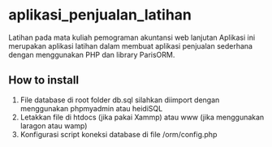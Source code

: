 # aplikasi_penjualan_latihan
Latihan pada mata kuliah pemograman akuntansi web lanjutan
Aplikasi ini merupakan aplikasi latihan dalam membuat aplikasi penjualan sederhana dengan menggunakan PHP dan library ParisORM. 

## How to install 
1. File database di root folder db.sql silahkan diimport dengan menggunakan phpmyadmin atau heidiSQL
2. Letakkan file di htdocs (jika pakai Xammp) atau www (jika menggunakan laragon atau wamp)
3. Konfigurasi script koneksi database di file /orm/config.php
